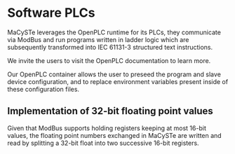 # Software PLCs

MaCySTe leverages the OpenPLC runtime for its PLCs, they communicate via ModBus and run programs written in ladder logic which are subsequently transformed into IEC 61131-3 structured text instructions.

We invite the users to visit the OpenPLC documentation to learn more.

Our OpenPLC container allows the user to preseed the program and slave device configuration, and to replace environment variables present inside of these configuration files.

## Implementation of 32-bit floating point values

Given that ModBus supports holding registers keeping at most 16-bit values, the floating point numbers exchanged in MaCySTe are written and read by splitting a 32-bit float into two successive 16-bit registers.
